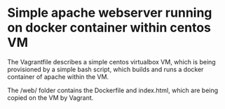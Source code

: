 # Simple apache webserver running on docker container within centos VM

The Vagrantfile describes a simple centos virtualbox VM, which is being provisioned by a simple bash script, which builds and runs a docker container of apache within the VM.

The /web/ folder contains the Dockerfile and index.html, which are being copied on the VM by Vagrant. 
